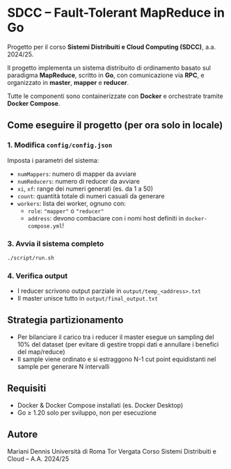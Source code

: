 # SDCC – Fault-Tolerant MapReduce in Go

Progetto per il corso **Sistemi Distribuiti e Cloud Computing (SDCC)**, a.a. 2024/25.

Il progetto implementa un sistema distribuito di ordinamento basato sul paradigma **MapReduce**, scritto in **Go**, con comunicazione via **RPC**, e organizzato in **master**, **mapper** e **reducer**.

Tutte le componenti sono containerizzate con **Docker** e orchestrate tramite **Docker Compose**.

## Come eseguire il progetto (per ora solo in locale)

### 1. Modifica `config/config.json`

Imposta i parametri del sistema:
- `numMappers`: numero di mapper da avviare
- `numReducers`: numero di reducer da avviare
- `xi`, `xf`: range dei numeri generati (es. da 1 a 50)
- `count`: quantità totale di numeri casuali da generare
- `workers`: lista dei worker, ognuno con:
  - `role`: `"mapper"` o `"reducer"`
  - `address`: devono combaciare con i nomi host definiti in `docker-compose.yml`!

### 3. Avvia il sistema completo

```bash
./script/run.sh
```

### 4. Verifica output

- I reducer scrivono output parziale in `output/temp_<address>.txt`
- Il master unisce tutto in `output/final_output.txt`

## Strategia partizionamento

- Per bilanciare il carico tra i reducer il master esegue un sampling del 10% del dataset (per evitare di gestire troppi dati e annullare i benefici del map/reduce)
- Il sample viene ordinato e si estraggono N-1 cut point equidistanti nel sample per generare N intervalli

## Requisiti

- Docker & Docker Compose installati (es. Docker Desktop)
- Go ≥ 1.20 solo per sviluppo, non per esecuzione

## Autore

Mariani Dennis
Università di Roma Tor Vergata
Corso Sistemi Distribuiti e Cloud – A.A. 2024/25
